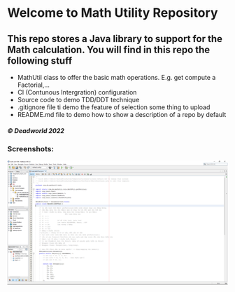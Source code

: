 # Welcome to Math Utility Repository
## This repo stores a Java library to support for the Math calculation. You will find in this repo the following stuff
* MathUtil class to offer the basic math operations. E.g. get compute a Factorial,...
* CI (Contunous Intergration) configuration
* Source code to demo TDD/DDT technique
* .gitignore file ti demo the feature of selection some thing to upload
* README.md file to demo how to show a description of a repo by default

##### © Deadworld 2022

### Screenshots:

![Soure code of DDT/TDD using Junit](https://github.com/Deadworld-bit/math-util-1506/blob/main/screenshots/DDT_with_TDD_using%20_JUnit.png)